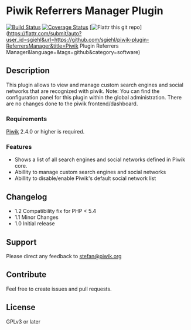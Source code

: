 # Piwik Referrers Manager Plugin

[![Build Status](https://travis-ci.org/sgiehl/piwik-plugin-ReferrersManager.png?branch=master)](https://travis-ci.org/sgiehl/piwik-plugin-ReferrersManager) [![Coverage Status](https://coveralls.io/repos/sgiehl/piwik-plugin-ReferrersManager/badge.png?branch=coveralls)](https://coveralls.io/r/sgiehl/piwik-plugin-ReferrersManager?branch=coveralls) [![Flattr this git repo](http://api.flattr.com/button/flattr-badge-large.png)](https://flattr.com/submit/auto?user_id=sgiehl&url=https://github.com/sgiehl/piwik-plugin-ReferrersManager&title=Piwik Plugin Referrers Manager&language=&tags=github&category=software) 


## Description

This plugin allows to view and manage custom search engines and social networks that are recognized with piwik.
Note: You can find the configuration panel for this plugin within the global administration. There are no changes done to the piwik frontend/dashboard.

### Requirements

[Piwik](https://github.com/piwik/piwik) 2.4.0 or higher is required.

### Features

- Shows a list of all search engines and social networks defined in Piwik core.
- Abillity to manage custom search engines and social networks
- Abillity to disable/enable Piwik's default social network list

## Changelog

- 1.2 Compatibility fix for PHP < 5.4
- 1.1 Minor Changes
- 1.0 Initial release

## Support

Please direct any feedback to [stefan@piwik.org](mailto:stefan@piwik.org)

## Contribute

Feel free to create issues and pull requests.

## License

GPLv3 or later

